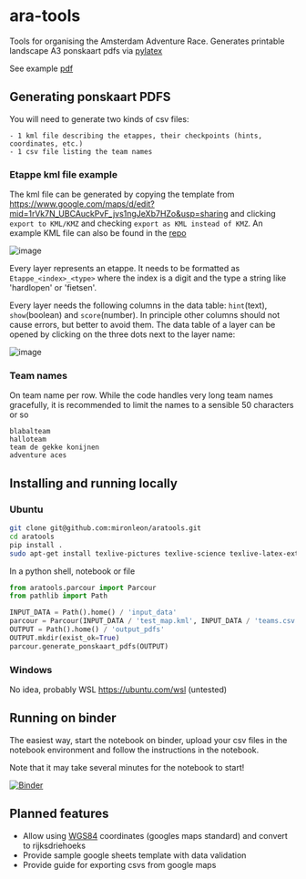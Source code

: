 # ara-tools

Tools for organising the Amsterdam Adventure Race. Generates printable landscape A3 ponskaart pdfs via [pylatex](https://github.com/JelteF/PyLaTeX)

See example [pdf](tests/example_data/pdfs/Etappe_1.pdf)

## Generating ponskaart PDFS

You will need to generate two kinds of csv files:

    - 1 kml file describing the etappes, their checkpoints (hints, coordinates, etc.)
    - 1 csv file listing the team names

### Etappe kml file example

The kml file can be generated by copying the template from https://www.google.com/maps/d/edit?mid=1rVk7N_UBCAuckPvF_jvs1ngJeXb7HZo&usp=sharing and clicking `export to KML/KMZ` and checking `export as KML instead of KMZ`. An example KML file can also be found in the [repo](tests/example_data/test_map.kml)

![image](https://user-images.githubusercontent.com/119943561/222968952-67f7b658-f9f3-4f06-8fac-59c13a2015c5.png)

Every layer represents an etappe. It needs to be formatted as `Etappe_<index>_<type>` where the index is a digit and the type a string like 'hardlopen' or 'fietsen'.

Every layer needs the following columns in the data table: `hint`(text), `show`(boolean) and `score`(number). In principle other columns should not cause errors, but better to avoid them. The data table of a layer can be opened by clicking on the three dots next to the layer name:

![image](https://user-images.githubusercontent.com/119943561/222969233-db36cf57-4df4-44ba-be09-e16c5dc8f13d.png)


### Team names

On team name per row. While the code handles very long team names gracefully, it is recommended to limit the names to a sensible 50 characters or so

```csv
blabalteam
halloteam
team de gekke konijnen
adventure aces
```

## Installing and running locally

### Ubuntu

```bash
git clone git@github.com:mironleon/aratools.git
cd aratools
pip install .
sudo apt-get install texlive-pictures texlive-science texlive-latex-extra latexmk
```

In a python shell, notebook or file

```python
from aratools.parcour import Parcour
from pathlib import Path

INPUT_DATA = Path().home() / 'input_data'
parcour = Parcour(INPUT_DATA / 'test_map.kml', INPUT_DATA / 'teams.csv')
OUTPUT = Path().home() / 'output_pdfs'
OUTPUT.mkdir(exist_ok=True)
parcour.generate_ponskaart_pdfs(OUTPUT)
```

### Windows

No idea, probably WSL <https://ubuntu.com/wsl> (untested)

## Running on binder

The easiest way, start the notebook on binder, upload your csv files in the notebook environment and follow the instructions in the notebook.

Note that it may take several minutes for the notebook to start!

[![Binder](https://mybinder.org/badge_logo.svg)](https://mybinder.org/v2/gh/mironleon/aratools/main?urlpath=tree)

## Planned features

- Allow using [WGS84](https://wiki.gis.com/wiki/index.php/WGS84) coordinates (googles maps standard) and convert to rijksdriehoeks
- Provide sample google sheets template with data validation
- Provide guide for exporting csvs from google maps
